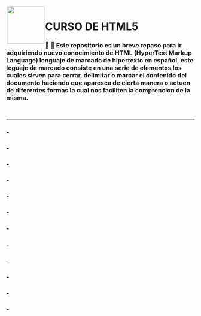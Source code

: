 <img src="https://cdn.iconscout.com/icon/free/png-256/free-html5-41-1175209.png" style="width: 100px; height: 100px; margin: 2px;" align="left" >

<div margin="25%"><h1> CURSO DE HTML5 </h1></div>

### :beginner: 	:bookmark_tabs: Este repositorio es un breve repaso para ir adquiriendo nuevo conocimiento de HTML (HyperText Markup Language) lenguaje de marcado de hipertexto en español, este leguaje de marcado consiste en una serie de elementos los cuales sirven para cerrar, delimitar o marcar el contenido del documento haciendo que aparesca de cierta manera o actuen de diferentes formas la cual nos faciliten la comprencion de la misma. 
<br>

***

### - []()
### - []()
### - []()
### - []()
### - []()
### - []()
### - []()
### - []()
### - []()
### - []()
### - []()
### - []()
